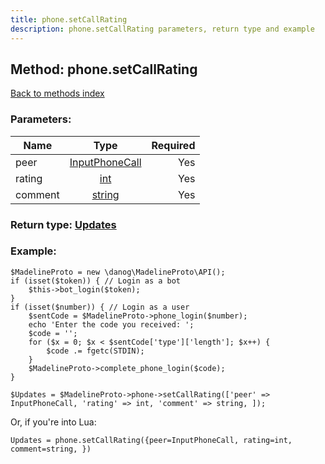```yaml
---
title: phone.setCallRating
description: phone.setCallRating parameters, return type and example
---
```

## Method: phone.setCallRating  
[Back to methods index](index.md)


### Parameters:

| Name     |    Type       | Required |
|----------|:-------------:|---------:|
|peer|[InputPhoneCall](../types/InputPhoneCall.md) | Yes|
|rating|[int](../types/int.md) | Yes|
|comment|[string](../types/string.md) | Yes|


### Return type: [Updates](../types/Updates.md)

### Example:


```
$MadelineProto = new \danog\MadelineProto\API();
if (isset($token)) { // Login as a bot
    $this->bot_login($token);
}
if (isset($number)) { // Login as a user
    $sentCode = $MadelineProto->phone_login($number);
    echo 'Enter the code you received: ';
    $code = '';
    for ($x = 0; $x < $sentCode['type']['length']; $x++) {
        $code .= fgetc(STDIN);
    }
    $MadelineProto->complete_phone_login($code);
}

$Updates = $MadelineProto->phone->setCallRating(['peer' => InputPhoneCall, 'rating' => int, 'comment' => string, ]);
```

Or, if you're into Lua:

```
Updates = phone.setCallRating({peer=InputPhoneCall, rating=int, comment=string, })
```

